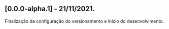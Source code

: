 ## [0.0.0-alpha.1] - 21/11/2021.
Finalização da configuração do versionamento e inicio do desenvolvimento.